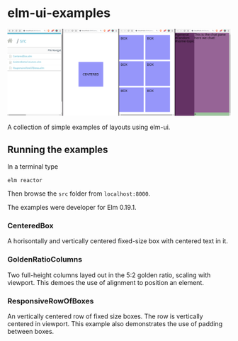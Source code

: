 # elm-ui-examples

![Screenshot](/Screenshot.png?raw=true "Screenshot")

A collection of simple examples of layouts using elm-ui.

## Running the examples

In a terminal type

    elm reactor
    
Then browse the `src` folder from `localhost:8000`.

The examples were developer for Elm 0.19.1.


### CenteredBox
A horisontally and vertically centered fixed-size box with centered text in it. 

### GoldenRatioColumns
Two full-height columns layed out in the 5:2 golden ratio, scaling with viewport. This demoes the use of alignment to position an element.

### ResponsiveRowOfBoxes
An vertically centered row of fixed size boxes. The row is vertically centered in viewport. This example also demonstrates the use of padding between boxes.

